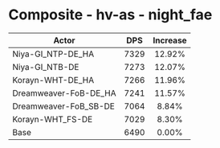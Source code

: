 # Composite - hv-as - night_fae
| Actor | DPS | Increase |
|---|:---:|:---:|
|Niya-GI_NTP-DE_HA|7329|12.92%|
|Niya-GI_NTB-DE|7273|12.07%|
|Korayn-WHT-DE_HA|7266|11.96%|
|Dreamweaver-FoB-DE_HA|7241|11.57%|
|Dreamweaver-FoB_SB-DE|7064|8.84%|
|Korayn-WHT_FS-DE|7029|8.30%|
|Base|6490|0.00%|
